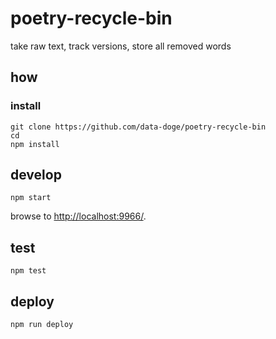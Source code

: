 
# poetry-recycle-bin

take raw text, track versions, store all removed words

## how

### install

```
git clone https://github.com/data-doge/poetry-recycle-bin
cd 
npm install
```

## develop

```
npm start
```

browse to <http://localhost:9966/>.

## test

```
npm test
```

## deploy

```
npm run deploy
```
